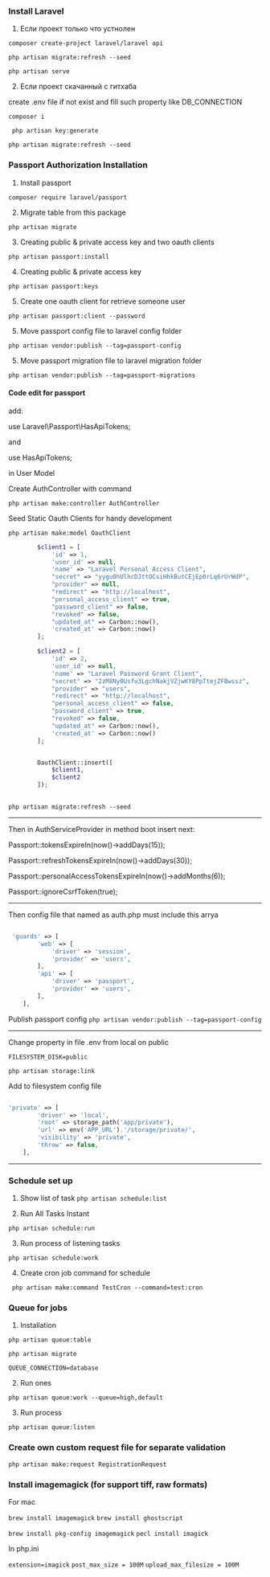 

### Install Laravel 

1. Если проект только что устнолен 

``` composer create-project laravel/laravel api ```

``` php artisan migrate:refresh --seed ```

``` php artisan serve ```

2. Если проект скачанный с гитхаба

create .env file if not exist and fill such property like DB_CONNECTION

``` composer i ```

``` php artisan key:generate```

``` php artisan migrate:refresh --seed ```



### Passport Authorization Installation 

1. Install passport 

``` composer require laravel/passport ``` 

2. Migrate table from this package  

``` php artisan migrate ```

3. Creating public & private access key and two oauth clients 

``` php artisan passport:install ```

4. Creating public & private access key 

``` php artisan passport:keys ```

5. Create one oauth client for retrieve someone user 

``` php artisan passport:client --password ``` 

5. Move passport config file to laravel config folder 

``` php artisan vendor:publish --tag=passport-config ```

5. Move passport migration file to laravel migration folder

``` php artisan vendor:publish --tag=passport-migrations ```


#### Code edit for passport

add: 

use Laravel\Passport\HasApiTokens; 

and 

use HasApiTokens; 

in User Model 


Create AuthController with command 

``` php artisan make:controller AuthController ```

Seed Static Oauth Clients for handy development 

``` php artisan make:model OauthClient ```

```php 
        $client1 = [
            'id' => 1,
            'user_id' => null,
            'name' => "Laravel Personal Access Client",
            "secret" => "yygu0hUlhcDJttOCsiHhkButCEjEp0rLq6rUrWdP",
            "provider" => null,
            "redirect" => "http://localhost",
            "personal_access_client" => true,
            "password_client" => false,
            "revoked" => false,
            "updated_at" => Carbon::now(),
            'created_at' => Carbon::now()
        ];

        $client2 = [
            'id' => 2,
            'user_id' => null,
            'name' => "Laravel Password Grant Client",
            "secret" => "2zM8Ny0Usfu3LgchNakjVZjwKY8PpTtejZFBwssz",
            "provider" => "users",
            "redirect" => "http://localhost",
            "personal_access_client" => false,
            "password_client" => true,
            "revoked" => false,
            "updated_at" => Carbon::now(),
            'created_at' => Carbon::now()
        ];


        OauthClient::insert([
            $client1,
            $client2
        ]);
        
```

``` php artisan migrate:refresh --seed ```

---

Then in AuthServiceProvider in method boot insert next: 

Passport::tokensExpireIn(now()->addDays(15)); 

Passport::refreshTokensExpireIn(now()->addDays(30));

Passport::personalAccessTokensExpireIn(now()->addMonths(6));

Passport::ignoreCsrfToken(true);

---  

Then config file that named as auth.php must include this arrya 

```php 

 'guards' => [
        'web' => [
            'driver' => 'session', 
            'provider' => 'users',
        ],
        'api' => [
            'driver' => 'passport', 
            'provider' => 'users', 
        ],
    ],

```

Publish passport config
```php artisan vendor:publish --tag=passport-config```

--- 

Change property in file .env from local on public 

``` FILESYSTEM_DISK=public ```

``` php artisan storage:link ```

Add to filesystem config file 

```php 

'private' => [
        'driver' => 'local',
        'root' => storage_path('app/private'),
        'url' => env('APP_URL').'/storage/private/',
        'visibility' => 'private',
        'throw' => false,
    ],

```

--- 

### Schedule set up 

1. Show list of task 
```php artisan schedule:list``` 

2. Run All Tasks Instant 

```php artisan schedule:run```

3. Run process of listening tasks 

```php artisan schedule:work```

4. Create cron job command for schedule 

```  php artisan make:command TestCron --command=test:cron ```

### Queue for jobs 

1. Installation 

``` php artisan queue:table ```

``` php artisan migrate ```

`QUEUE_CONNECTION=database `


2. Run ones 

``` php artisan queue:work --queue=high,default ```

3. Run process 

``` php artisan queue:listen ```


### Create own custom request file for separate validation 


``` php artisan make:request RegistrationRequest  ```


### Install imagemagick (for support tiff, raw formats)

For maс 

``` brew install imagemagick ```
``` brew install ghostscript ```

```brew install pkg-config imagemagick```
```pecl install imagick```

In php.ini 

`extension=imagick`
`post_max_size = 100M`
`upload_max_filesize = 100M` 
